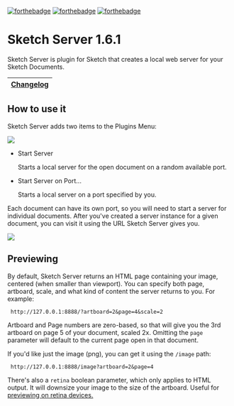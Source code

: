 [![forthebadge](http://forthebadge.com/images/badges/powered-by-electricity.svg)](http://forthebadge.com)
[![forthebadge](http://forthebadge.com/images/badges/gluten-free.svg)](http://forthebadge.com)
[![forthebadge](http://forthebadge.com/images/badges/oooo-kill-em.svg)](http://forthebadge.com)

# Sketch Server 1.6.1

Sketch Server is plugin for Sketch that creates a local web server for your Sketch Documents.

[Changelog](/CHANGELOG.md)  |
------------- |

## How to use it ##

Sketch Server adds two items to the Plugins Menu:

![](https://i.imgur.com/ZEmnVPP.png)

- Start Server

  Starts a local server for the open document on a random available port.
  
- Start Server on Port...

  Starts a local server on a port specified by you.
  
  
Each document can have its own port, so you will need to start a server for individual documents.
After you've created a server instance for a given document, you can visit it using the URL Sketch Server gives you.

![](https://i.imgur.com/gEhh23W.png)

## Previewing ##

By default, Sketch Server returns an HTML page containing your image, centered (when smaller than viewport).
You can specify both page, artboard, scale, and what kind of content the server returns to you. For example:

     http://127.0.0.1:8888/?artboard=2&page=4&scale=2
     
Artboard and Page numbers are zero-based, so that will give you the 3rd artboard on page 5 of your document, scaled 2x. Omitting the `page` parameter will default to the current page open in that document.

If you'd like just the image (png), you can get it using the `/image` path:

     http://127.0.0.1:8888/image?artboard=2&page=4

There's also a `retina` boolean parameter, which only applies to HTML output. It will downsize your image to the size of the artboard. Useful for [previewing on retina devices.](https://itunes.apple.com/us/app/id933580264)
